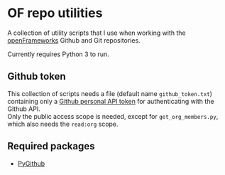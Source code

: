 # OF repo utilities
A collection of utility scripts that I use when working with the [openFrameworks](www.openframeworks.cc) Github and Git repositories.

Currently requires Python 3 to run.

## Github token
This collection of scripts needs a file (default name `github_token.txt`) containing only a [Github personal API token](https://github.com/blog/1509-personal-api-tokens) for authenticating with the Github API.  
Only the public access scope is needed, except for `get_org_members.py`, which also needs the `read:org` scope.

## Required packages
* [PyGithub](https://github.com/jacquev6/PyGithub)
